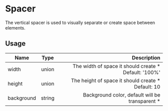 <!-- 
This is an auto-generated markdown. 
You can change it in "src/atoms/Spacer.js" and run build:docs to update this file.
-->
# Spacer
The vertical spacer is used to visually separate or create space between elements.
## Usage
| Name        | Type           | Description  |
| ----------- |:--------------:| ------------:|
|width|union|The width of space it should create *<br>Default: '100%'
|height|union|The height of space it should create *<br>Default: 10
|background|string|Background color, default will be transparent *
